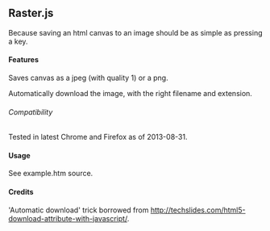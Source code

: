 ## Raster.js

Because saving an html canvas to an image should be as simple as pressing a key.


#### Features

Saves canvas as a jpeg (with quality 1) or a png.

Automatically download the image, with the right filename and extension.


###### Compatibility

Tested in latest Chrome and Firefox as of 2013-08-31.


#### Usage

See example.htm source.


#### Credits

'Automatic download' trick borrowed from http://techslides.com/html5-download-attribute-with-javascript/.
